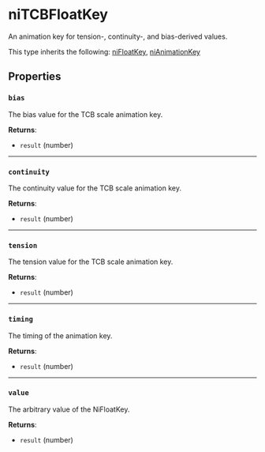 # niTCBFloatKey
<div class="search_terms" style="display: none">nitcbfloatkey, tcbfloatkey</div>

<!---
	This file is autogenerated. Do not edit this file manually. Your changes will be ignored.
	More information: https://github.com/MWSE/MWSE/tree/master/docs
-->

An animation key for tension-, continuity-, and bias-derived values.

This type inherits the following: [niFloatKey](../../types/niFloatKey), [niAnimationKey](../../types/niAnimationKey)
## Properties

### `bias`
<div class="search_terms" style="display: none">bias</div>

The bias value for the TCB scale animation key.

**Returns**:

* `result` (number)

***

### `continuity`
<div class="search_terms" style="display: none">continuity</div>

The continuity value for the TCB scale animation key.

**Returns**:

* `result` (number)

***

### `tension`
<div class="search_terms" style="display: none">tension</div>

The tension value for the TCB scale animation key.

**Returns**:

* `result` (number)

***

### `timing`
<div class="search_terms" style="display: none">timing</div>

The timing of the animation key.

**Returns**:

* `result` (number)

***

### `value`
<div class="search_terms" style="display: none">value</div>

The arbitrary value of the NiFloatKey.

**Returns**:

* `result` (number)


